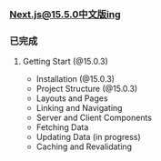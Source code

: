 ### [Next.js@15.5.0中文版ing](https://candicecaiyu.github.io/nextjs-docs/start) 
### 已完成
1. Getting Start (@15.0.3)

   - Installation (@15.0.3)
   - Project Structure (@15.0.3)
   - Layouts and Pages 
   - Linking and Navigating
   - Server and Client Components
   - Fetching Data
   - Updating Data (in progress)
   - Caching and Revalidating
